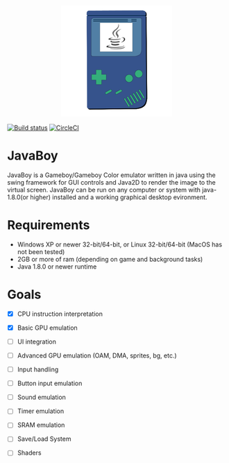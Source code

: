 <p align=center>
<img src="https://github.com/didgeridoomh/javaboy/raw/master/resources/icon_256.png" alt="JavaBoy Logo")
</p>

[![Build status](https://ci.appveyor.com/api/projects/status/pj05n0rgh67u22pm)](https://ci.appveyor.com/project/DidgeridooMH/javaboy)
[![CircleCI](https://circleci.com/gh/DidgeridooMH/JavaBoy/tree/master.svg?style=svg)](https://circleci.com/gh/DidgeridooMH/JavaBoy/tree/master)

# JavaBoy
JavaBoy is a Gameboy/Gameboy Color emulator written in java using the swing framework for GUI controls and Java2D to render the image to the virtual screen. JavaBoy can be run on any computer or system with java-1.8.0(or higher) installed and a working graphical desktop evironment.

# Requirements
* Windows XP or newer 32-bit/64-bit, or Linux 32-bit/64-bit (MacOS has not been tested)
* 2GB or more of ram (depending on game and background tasks)
* Java 1.8.0 or newer runtime

# Goals
- [X] CPU instruction interpretation

- [X] Basic GPU emulation

- [ ] UI integration

- [ ] Advanced GPU emulation (OAM, DMA, sprites, bg, etc.)

- [ ] Input handling

- [ ] Button input emulation

- [ ] Sound emulation

- [ ] Timer emulation

- [ ] SRAM emulation

- [ ] Save/Load System

- [ ] Shaders
